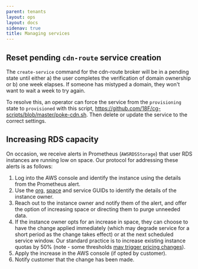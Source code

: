 ```yaml
---
parent: tenants
layout: ops
layout: docs
sidenav: true
title: Managing services
---
```


## Reset pending `cdn-route` service creation

The `create-service` command for the cdn-route broker will be in a pending state until either a) the user completes the verification of domain ownership or b) one week elapses. If someone has mistyped a domain, they won't want to wait a week to try again.

To resolve this, an operator can force the service from the `provisioning` state to `provisioned` with this script, https://github.com/18F/cg-scripts/blob/master/poke-cdn.sh. Then delete or update the service to the correct settings.

## Increasing RDS capacity

On occasion, we receive alerts in Prometheus (`AWSRDSStorage`) that user RDS instances are running low on space. Our protocol for addressing these alerts is as follows:

1. Log into the AWS console and identify the instance using the details from the Prometheus alert.
2. Use the [org](https://v3-apidocs.cloudfoundry.org/version/3.87.0/index.html#get-an-organization), [space](https://v3-apidocs.cloudfoundry.org/version/3.87.0/index.html#get-a-space) and service GUIDs to identify the details of the instance owner.
3. Reach out to the instance owner and notify them of the alert, and offer the option of increasing space or directing them to purge unneeded data.
4. If the instance owner opts for an increase in space, they can choose to have the change applied immediately (which may degrade service for a short period as the change takes effect) or at the next scheduled service window. Our standard practice is to increase existing instance quotas by 50% (note - some thresholds [may trigger pricing changes](https://cloud.gov/pricing/#all-use-of-cloud-gov-includes)).
5. Apply the increase in the AWS console (if opted by customer).
6. Notify customer that the change has been made.